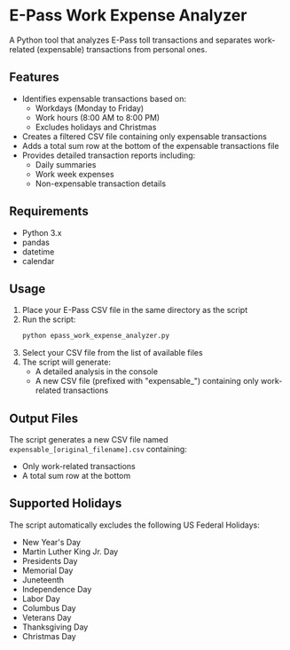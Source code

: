 # E-Pass Work Expense Analyzer

A Python tool that analyzes E-Pass toll transactions and separates work-related (expensable) transactions from personal ones.

## Features

- Identifies expensable transactions based on:
  - Workdays (Monday to Friday)
  - Work hours (8:00 AM to 8:00 PM)
  - Excludes holidays and Christmas
- Creates a filtered CSV file containing only expensable transactions
- Adds a total sum row at the bottom of the expensable transactions file
- Provides detailed transaction reports including:
  - Daily summaries
  - Work week expenses
  - Non-expensable transaction details

## Requirements

- Python 3.x
- pandas
- datetime
- calendar

## Usage

1. Place your E-Pass CSV file in the same directory as the script
2. Run the script:
   ```bash
   python epass_work_expense_analyzer.py
   ```
3. Select your CSV file from the list of available files
4. The script will generate:
   - A detailed analysis in the console
   - A new CSV file (prefixed with "expensable_") containing only work-related transactions

## Output Files

The script generates a new CSV file named `expensable_[original_filename].csv` containing:
- Only work-related transactions
- A total sum row at the bottom

## Supported Holidays

The script automatically excludes the following US Federal Holidays:
- New Year's Day
- Martin Luther King Jr. Day
- Presidents Day
- Memorial Day
- Juneteenth
- Independence Day
- Labor Day
- Columbus Day
- Veterans Day
- Thanksgiving Day
- Christmas Day